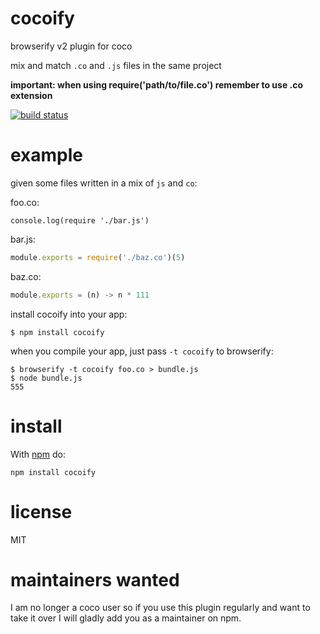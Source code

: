 # cocoify

browserify v2 plugin for coco

mix and match `.co` and `.js` files in the same project

**important: when using require('path/to/file.co') remember to use .co extension**

[![build status](https://secure.travis-ci.org/superjoe30/cocoify.png)](http://travis-ci.org/superjoe30/coco)

# example

given some files written in a mix of `js` and `co`:

foo.co:

```co
console.log(require './bar.js')
```

bar.js:

```js
module.exports = require('./baz.co')(5)
```

baz.co:

``` js
module.exports = (n) -> n * 111
```

install cocoify into your app:

```
$ npm install cocoify
```

when you compile your app, just pass `-t cocoify` to browserify:

```
$ browserify -t cocoify foo.co > bundle.js
$ node bundle.js
555
```

# install

With [npm](https://npmjs.org) do:

```
npm install cocoify
```

# license

MIT

# maintainers wanted

I am no longer a coco user so if you use this plugin regularly and want to
take it over I will gladly add you as a maintainer on npm.
